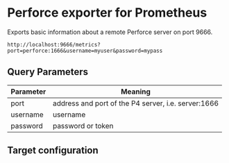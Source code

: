 # Perforce exporter for Prometheus

Exports basic information about a remote Perforce server on port 9666. 

    http://localhost:9666/metrics?port=perforce:1666&username=myuser&password=mypass


## Query Parameters


| Parameter | Meaning                                             |
| --------- | --------------------------------------------------- |
| port      | address and port of the P4 server, i.e. server:1666 |
| username  | username                                            |
| password  | password or token                                   |


## Target configuration


